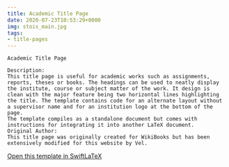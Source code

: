```yaml
---
title: Academic Title Page
date: 2020-07-23T10:53:29+0000
img: stois_main.jpg
tags:
- title-pages
---
```

```
Academic Title Page

Description:
This title page is useful for academic works such as assignments, reports, theses or books. The headings can be used to neatly display the institute, course or subject matter of the work. It design is clean with the major feature being two horizontal lines highlighting the title. The template contains code for an alternate layout without a supervisor name and for an institution logo at the bottom of the page.
The template compiles as a standalone document but comes with instructions for integrating it into another LaTeX document.
Original Author:
This title page was originally created for WikiBooks but has been extensively modified for this website by Vel.
```
[Open this template in SwiftLaTeX](https://www.swiftlatex.com/project.html?import=https://swiftlatex.github.io/LaTeXBoilerPlate/zips/goqic_template.zip&import_name=Academic%20Title%20Page)
